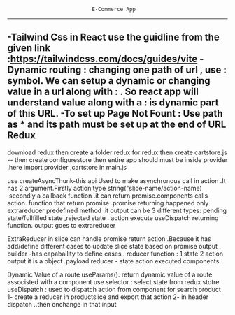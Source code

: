                                E-Commerce App
------------------------------------------------------------------------

-Tailwind Css in React
    use the guidline from the given link :https://tailwindcss.com/docs/guides/vite
-Dynamic routing : changing one path of url , use : symbol. We can setup a dynamic or changing value in a url along with : . So react app will understand value along with a : is dynamic part  of this URL.
-To set up Page Not Fount : Use path as * and its path must be set up at the end of URL
Redux
-------
download redux 
then create a folder redux for redux
 then create cartstore.js -- then create  configurestore
 then entire app should must be inside provider .here import provider ,cartstore in main.js

 use createAsyncThunk-this api Used to make asynchronous call in action .It has 2 argument.Firstly action type string("slice-name/action-name) ,secondly a callback function .it can return promise.components calls action. function that return promise .promise returning happened only extrareducer predefined method .it output can be 3 different types: pending state/fullfilled state ,rejected state .
 action execute useDispatch returning function. output goes to extrareducer

 ExtraReducer in slice can handle promise return action .Because it has add/define different  cases to update slice state  based on promise output .
 builder -has capabaility to define cases .
 reducer function : 1 state 2 action output it is a object .payload
 reducer - state 
 action executed components 
 

 Dynamic Value of a route 
 useParams(): return dynamic value of a route associsted with a component
 use selector : select state from redux stotre 
 useDispatch : used to dispatch action from component
 for search product 
 1- create a reducer  in productslice and export that action 
 2- in header dispatch ..then onchange in that input 